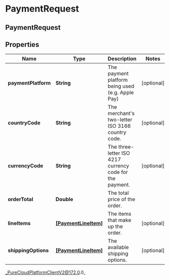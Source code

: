 # PaymentRequest

## PaymentRequest

## Properties

|Name | Type | Description | Notes|
|------------ | ------------- | ------------- | -------------|
| **paymentPlatform** | **String** | The payment platform being used (e.g. Apple Pay) | [optional] |
| **countryCode** | **String** | The merchant&#39;s two-letter ISO 3166 country code. | [optional] |
| **currencyCode** | **String** | The three-letter ISO 4217 currency code for the payment. | [optional] |
| **orderTotal** | **Double** | The total price of the order. | |
| **lineItems** | [**[PaymentLineItem]**]([PaymentLineItem]) | The items that make up the order. | [optional] |
| **shippingOptions** | [**[PaymentLineItem]**]([PaymentLineItem]) | The available shipping options. | [optional] |



_PureCloudPlatformClientV2@172.0.0_
